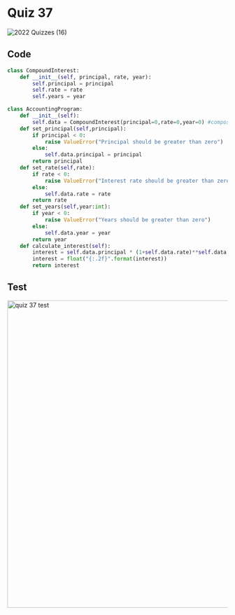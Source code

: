 # Quiz 37

![2022  Quizzes (16)](https://user-images.githubusercontent.com/112055062/216683776-62b0e4ac-eaf8-4ece-8ade-c7d926474b67.jpg)

## Code

```.py
class CompoundInterest:
    def __init__(self, principal, rate, year):
        self.principal = principal
        self.rate = rate
        self.years = year

class AccountingProgram:
    def __init__(self):
        self.data = CompoundInterest(principal=0,rate=0,year=0) #composition
    def set_principal(self,principal):
        if principal < 0:
            raise ValueError("Principal should be greater than zero")
        else:
            self.data.principal = principal
        return principal
    def set_rate(self,rate):
        if rate < 0:
            raise ValueError("Interest rate should be greater than zero")
        else:
            self.data.rate = rate
        return rate
    def set_years(self,year:int):
        if year < 0:
            raise ValueError("Years should be greater than zero")
        else:
            self.data.year = year
        return year
    def calculate_interest(self):
        interest = self.data.principal * (1+self.data.rate)**self.data.year
        interest = float("{:.2f}".format(interest))
        return interest
```

## Test

<img width="702" alt="quiz 37 test" src="https://user-images.githubusercontent.com/112055062/216754172-4996b962-0820-4398-8c96-cbe7a4d91876.png">
